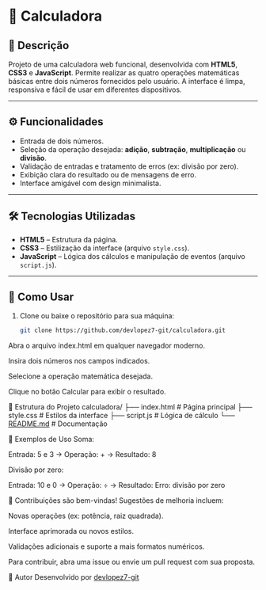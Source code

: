 # 📱 Calculadora

## 🧾 Descrição

Projeto de uma calculadora web funcional, desenvolvida com **HTML5**, **CSS3** e **JavaScript**. Permite realizar as quatro operações matemáticas básicas entre dois números fornecidos pelo usuário. A interface é limpa, responsiva e fácil de usar em diferentes dispositivos.

---

## ⚙️ Funcionalidades

- Entrada de dois números.
- Seleção da operação desejada: **adição**, **subtração**, **multiplicação** ou **divisão**.
- Validação de entradas e tratamento de erros (ex: divisão por zero).
- Exibição clara do resultado ou de mensagens de erro.
- Interface amigável com design minimalista.

---

## 🛠️ Tecnologias Utilizadas

- **HTML5** – Estrutura da página.
- **CSS3** – Estilização da interface (arquivo `style.css`).
- **JavaScript** – Lógica dos cálculos e manipulação de eventos (arquivo `script.js`).

---

## 🚀 Como Usar

1. Clone ou baixe o repositório para sua máquina:
    
    ```bash
    git clone https://github.com/devlopez7-git/calculadora.git
    
    ```
    

Abra o arquivo index.html em qualquer navegador moderno.

Insira dois números nos campos indicados.

Selecione a operação matemática desejada.

Clique no botão Calcular para exibir o resultado.

📁 Estrutura do Projeto
calculadora/
├── index.html      # Página principal
├── style.css       # Estilos da interface
├── script.js       # Lógica de cálculo
└── [README.md](http://readme.md/)       # Documentação

🧪 Exemplos de Uso
Soma:

Entrada: 5 e 3 → Operação: + → Resultado: 8

Divisão por zero:

Entrada: 10 e 0 → Operação: ÷ → Resultado: Erro: divisão por zero

🤝 Contribuições são bem-vindas! Sugestões de melhoria incluem:

Novas operações (ex: potência, raiz quadrada).

Interface aprimorada ou novos estilos.

Validações adicionais e suporte a mais formatos numéricos.

Para contribuir, abra uma issue ou envie um pull request com sua proposta.

👤 Autor
Desenvolvido por [devlopez7-git](https://github.com/devlopez7-git)
